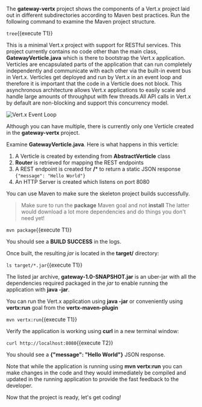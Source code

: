 The **gateway-vertx** project shows the components of 
a Vert.x project laid out in different subdirectories according to Maven best 
practices. Run the following command to examine the Maven project structure.

`tree`{{execute T1}}

This is a minimal Vert.x project with support for RESTful services. This project currently contains no code
other than the main class, **GatewayVerticle.java** which is there to bootstrap the Vert.x application. Verticles
are encapsulated parts of the application that can run completely independently and communicate with each other
via the built-in event bus in Vert.x. Verticles get deployed and run by Vert.x in an event loop and therefore it 
is important that the code in a Verticle does not block. This asynchronous architecture allows Vert.x applications 
to easily scale and handle large amounts of throughput with few threads.All API calls in Vert.x by default are non-blocking and support this concurrency model.

![Vert.x Event Loop](https://katacoda.com/openshift-roadshow/assets/vertx-event-loop.jpg)

Although you can have multiple, there is currently only one Verticle created in the **gateway-vertx** project. 

Examine **GatewayVerticle.java**. Here is what happens in this verticle:

1. A Verticle is created by extending from **AbstractVerticle** class
2. **Router** is retrieved for mapping the REST endpoints
3. A REST endpoint is created for **/*** to return a static JSON response `{"message": "Hello World"}`
3. An HTTP Server is created which listens on port 8080

You can use Maven to make sure the skeleton project builds successfully. 

> Make sure to run the **package** Maven goal and not **install** The latter would 
> download a lot more dependencies and do things you don't need yet!

`mvn package`{{execute T1}}

You should see a **BUILD SUCCESS** in the logs.

Once built, the resulting *jar* is located in the **target/** directory:

`ls target/*.jar`{{execute T1}}

The listed jar archive, **gateway-1.0-SNAPSHOT.jar** is an uber-jar with all the 
dependencies required packaged in the *jar* to enable running the application with **java -jar**.

You can run the Vert.x application using **java -jar** or conveniently using **vertx:run** goal from 
the **vertx-maven-plugin**

`mvn vertx:run`{{execute T1}}

Verify the application is working using **curl** in a new terminal window:

`curl http://localhost:8080`{{execute T2}}

You should see a **{"message": "Hello World"}** JSON response.

Note that while the application is running using **mvn vertx:run** you can make changes in the code
and they would immediately be compiled and updated in the running application to provide the fast
feedback to the developer.

Now that the project is ready, let's get coding!
